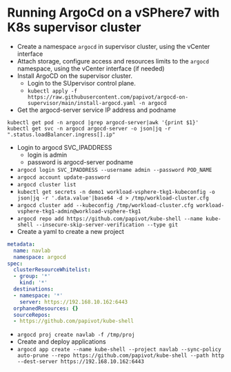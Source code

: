 # Running ArgoCd on a vSPhere7 with K8s supervisor cluster

* Create a namespace `argocd` in supervisor cluster, using the vCenter interface
* Attach storage, configure access and resources limits to the `argocd` namespace, using the vCenter interface (if needed)
* Install ArgoCD on the supervisor cluster.
    * Login to the SUpervisor control plane. 
    * `kubectl apply -f https://raw.githubusercontent.com/papivot/argocd-on-supervisor/main/install-argocd.yaml -n argocd`
* Get the argocd-server service IP address and podname

```shell
kubectl get pod -n argocd |grep argocd-server|awk '{print $1}'
kubectl get svc -n argocd argocd-server -o json|jq -r ".status.loadBalancer.ingress[].ip"
```
* Login to argocd SVC_IPADDRESS
    * login is admin
    * password is argocd-server podname
* `argocd login SVC_IPADDRESS --username admin --password POD_NAME`
* `argocd account update-password`
* `argocd cluster list`
* `kubectl get secrets -n demo1 workload-vsphere-tkg1-kubeconfig -o json|jq -r '.data.value'|base64 -d > /tmp/workload-cluster.cfg`
* `argocd cluster add --kubeconfig /tmp/workload-cluster.cfg workload-vsphere-tkg1-admin@workload-vsphere-tkg1`
* `argocd repo add https://github.com/papivot/kube-shell --name kube-shell --insecure-skip-server-verification --type git`
* Create a yaml to create a new project

```yaml
metadata:
  name: navlab
  namespace: argocd
spec:
  clusterResourceWhitelist:
  - group: '*'
    kind: '*'
  destinations:
  - namespace: '*'
    server: https://192.168.10.162:6443
  orphanedResources: {}
  sourceRepos:
  - https://github.com/papivot/kube-shell
```
* `argocd proj create navlab -f /tmp/proj`
* Create and deploy applications
* `argocd app create --name kube-shell --project navlab --sync-policy auto-prune --repo https://github.com/papivot/kube-shell --path http --dest-server https://192.168.10.162:6443`
